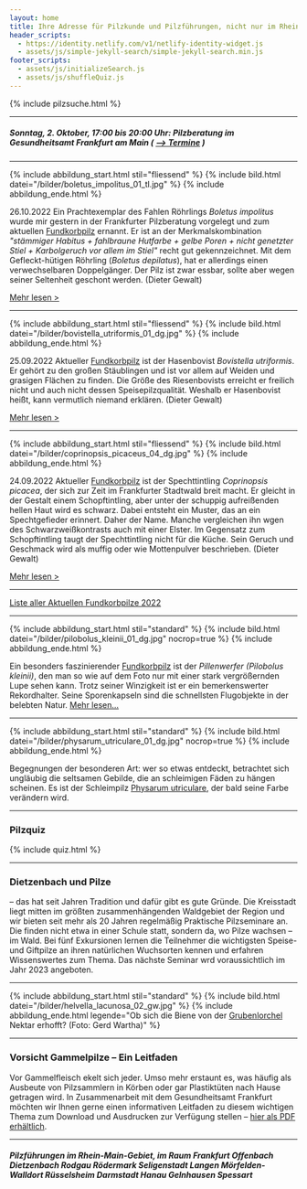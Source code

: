 ```yaml
---
layout: home
title: Ihre Adresse für Pilzkunde und Pilzführungen, nicht nur im Rhein-Main-Gebiet
header_scripts:
  - https://identity.netlify.com/v1/netlify-identity-widget.js
  - assets/js/simple-jekyll-search/simple-jekyll-search.min.js
footer_scripts:
  - assets/js/initializeSearch.js
  - assets/js/shuffleQuiz.js
---
```

{% include pilzsuche.html %}

- - -

##### Sonntag, 2. Oktober, 17:00 bis 20:00 Uhr: Pilzberatung im Gesundheitsamt Frankfurt am Main ( [\--> Termine](/Termine) )

- - -

{% include abbildung_start.html stil="fliessend" %}
{% include bild.html datei="/bilder/boletus_impolitus_01_tl.jpg" %}
{% include abbildung_ende.html %}

26.10.2022 Ein Prachtexemplar des Fahlen Röhrlings *Boletus impolitus* wurde mir gestern in der Frankfurter Pilzberatung vorgelegt und zum aktuellen [Fundkorbpilz](AA "Glossar-") ernannt. Er ist an der Merkmalskombination *"stämmiger Habitus + fahlbraune Hutfarbe + gelbe Poren + nicht genetzter Stiel + Karbolgeruch vor allem im Stiel"* recht gut gekennzeichnet. Mit dem Gefleckt-hütigen Röhrling (*Boletus depilatus*), hat er allerdings einen verwechselbaren Doppelgänger. Der Pilz ist zwar essbar, sollte aber wegen seiner Seltenheit geschont werden. (Dieter Gewalt)

[Mehr lesen >](/pilze/boletus-impolitus-fahler-röhrling)

<div style="clear:  both"></div>

- - -

{% include abbildung_start.html stil="fliessend" %}
{% include bild.html datei="/bilder/bovistella_utriformis_01_dg.jpg" %}
{% include abbildung_ende.html %}

25.09.2022 Aktueller [Fundkorbpilz](AA "Glossar-") ist der Hasenbovist *Bovistella utriformis*. Er gehört zu den großen Stäublingen und ist vor allem auf Weiden und grasigen Flächen zu finden. Die Größe des Riesenbovists erreicht er freilich nicht und auch nicht dessen Speisepilzqualität. Weshalb er Hasenbovist heißt, kann vermutlich niemand erklären.  (Dieter Gewalt)

[Mehr lesen >](/pilze/bovistella-utriformis-hasenbovist)

<div style="clear:  both"></div>

- - -

{% include abbildung_start.html stil="fliessend" %}
{% include bild.html datei="/bilder/coprinopsis_picaceus_04_dg.jpg" %}
{% include abbildung_ende.html %}

24.09.2022 Aktueller [Fundkorbpilz](AA "Glossar-") ist der Spechttintling *Coprinopsis picacea*, der sich zur Zeit im Frankfurter Stadtwald breit macht. Er gleicht in der Gestalt einem Schopftintling, aber unter der schuppig aufreißenden hellen Haut wird es schwarz. Dabei entsteht ein Muster, das an ein Spechtgefieder erinnert. Daher der Name. Manche vergleichen ihn wgen des Schwarzweißkontrasts auch mit einer Elster. Im Gegensatz zum Schopftintling taugt der Spechttintling nicht für die Küche. Sein Geruch und Geschmack wird als muffig oder wie Mottenpulver beschrieben. (Dieter Gewalt)

[Mehr lesen >](/pilze/coprinopsis-picacea-specht-tintling)

<div style="clear:  both"></div>

- - -

[Liste aller Aktuellen Fundkorbpilze 2022](/artikel/liste-aller-aktuellen-fundkorbpilze-2022.html)

- - -

{% include abbildung_start.html stil="standard" %}
{% include bild.html datei="/bilder/pilobolus_kleinii_01_dg.jpg" nocrop=true %}
{% include abbildung_ende.html %}

Ein besonders faszinierender [Fundkorbpilz](AA "Glossar-") ist der *Pillenwerfer (Pilobolus kleinii)*, den man so wie auf dem Foto nur mit einer stark vergrößernden Lupe sehen kann. Trotz seiner Winzigkeit ist er ein bemerkenswerter Rekordhalter. Seine Sporenkapseln sind die schnellsten Flugobjekte in der belebten Natur. [Mehr lesen...](/pilze/pilobolus-kleinii-pillenwerfer)

- - -

{% include abbildung_start.html stil="standard" %}
{% include bild.html datei="/bilder/physarum_utriculare_01_dg.jpg" nocrop=true %}
{% include abbildung_ende.html %}

Begegnungen der besonderen Art: wer so etwas entdeckt, betrachtet sich ungläubig die seltsamen Gebilde, die an schleimigen Fäden zu hängen scheinen. Es ist der Schleimpilz [Physarum utriculare](/pilze/physarum-utriculare-fadenfruchtschleimpilz), der bald seine Farbe verändern wird.

- - -

### Pilzquiz

{% include quiz.html %}

- - -

### Dietzenbach und Pilze

– das hat seit Jahren Tradition und dafür gibt es gute Gründe. Die Kreisstadt liegt mitten im größten zusammenhängenden Waldgebiet der Region und wir bieten seit mehr als 20 Jahren regelmäßig Praktische Pilzseminare an. Die finden nicht etwa in einer Schule statt, sondern da, wo Pilze wachsen – im Wald. Bei fünf Exkursionen lernen die Teilnehmer die wichtigsten Speise- und Giftpilze an ihren natürlichen Wuchsorten kennen und erfahren Wissenswertes zum Thema. Das nächste Seminar wrd voraussichtlich im Jahr 2023 angeboten.  

- - -

{% include abbildung_start.html stil="standard" %}
{% include bild.html datei="/bilder/helvella_lacunosa_02_gw.jpg" %}
{% include abbildung_ende.html legende="Ob sich die Biene von der <a href='/pilze/helvella-lacunosa-grubenlorchel'>Grubenlorchel</a> Nektar erhofft?  (Foto: Gerd Wartha)" %}

- - -

### Vorsicht Gammelpilze – Ein Leitfaden

Vor Gammelfleisch ekelt sich jeder. Umso mehr erstaunt es, was häufig als Ausbeute von Pilzsammlern in Körben oder gar Plastiktüten nach Hause getragen wird. In Zusammenarbeit mit dem Gesundheitsamt Frankfurt möchten wir Ihnen gerne einen informativen Leitfaden zu diesem wichtigen Thema zum Download und Ausdrucken zur Verfügung stellen – [hier als PDF erhältlich](/assets/docs/Fundkorb.de-Gammelpilze.pdf).

- - -

##### Pilzführungen im Rhein-Main-Gebiet, im Raum Frankfurt Offenbach Dietzenbach Rodgau Rödermark Seligenstadt Langen Mörfelden-Walldort Rüsselsheim Darmstadt Hanau Gelnhausen Spessart